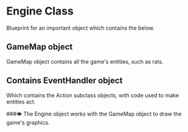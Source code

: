 # Engine Class

Blueprint for an important object which contains the below.

## GameMap object

GameMap object contains all the game's entities, such as rats.

## Contains EventHandler object

Which contains the Action subclass objects, with code used to make entities act.

###👁 The Engine object works with the GameMap object to draw the game's graphics.
